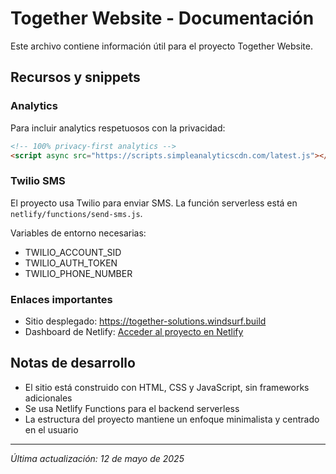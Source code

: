 # Together Website - Documentación

Este archivo contiene información útil para el proyecto Together Website.

## Recursos y snippets

### Analytics

Para incluir analytics respetuosos con la privacidad:

```html
<!-- 100% privacy-first analytics -->
<script async src="https://scripts.simpleanalyticscdn.com/latest.js"></script>
```

### Twilio SMS

El proyecto usa Twilio para enviar SMS. La función serverless está en `netlify/functions/send-sms.js`.

Variables de entorno necesarias:
- TWILIO_ACCOUNT_SID
- TWILIO_AUTH_TOKEN
- TWILIO_PHONE_NUMBER

### Enlaces importantes

- Sitio desplegado: https://together-solutions.windsurf.build
- Dashboard de Netlify: [Acceder al proyecto en Netlify](https://app.netlify.com/)

## Notas de desarrollo

- El sitio está construido con HTML, CSS y JavaScript, sin frameworks adicionales
- Se usa Netlify Functions para el backend serverless
- La estructura del proyecto mantiene un enfoque minimalista y centrado en el usuario

---

*Última actualización: 12 de mayo de 2025*
